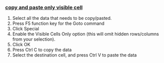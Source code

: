 ### [copy and paste only visible cell](http://www.ozgrid.com/forum/showthread.php?t=28163)
  1. Select all the data that needs to be copy/pasted.
  2. Press F5 function key for the Goto command
  3. Click Special
  4. Enable the Visible Cells Only option (this will omit hidden rows/columns from your selection).
  5. Click OK
  6. Press Ctrl C to copy the data
  7. Select the destination cell, and press Ctrl V to paste the data
